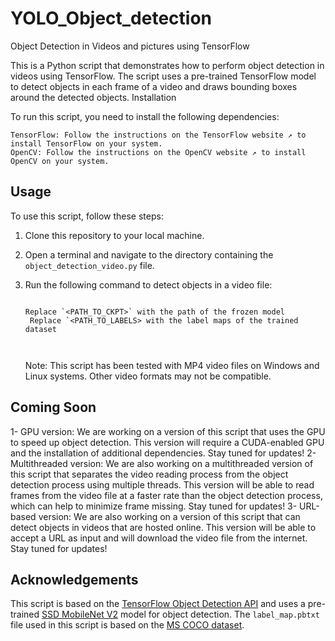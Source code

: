 # YOLO_Object_detection

Object Detection in Videos and pictures using TensorFlow

This is a Python script that demonstrates how to perform object detection in videos using TensorFlow. The script uses a pre-trained TensorFlow model to detect objects in each frame of a video and draws bounding boxes around the detected objects.
Installation

To run this script, you need to install the following dependencies:

    TensorFlow: Follow the instructions on the TensorFlow website ↗ to install TensorFlow on your system.
    OpenCV: Follow the instructions on the OpenCV website ↗ to install OpenCV on your system.

## Usage

To use this script, follow these steps:

1. Clone this repository to your local machine.
2. Open a terminal and navigate to the directory containing the `object_detection_video.py` file.
3. Run the following command to detect objects in a video file:

 
   ```

   Replace `<PATH_TO_CKPT>` with the path of the frozen model
    Replace `<PATH_TO_LABELS> with the label maps of the trained dataset 
 
  
   ````
   
   Note: This script has been tested with MP4 video files on Windows and Linux systems. Other video formats may not be compatible.
## Coming Soon

   1- GPU version: We are working on a version of this script that uses the GPU to speed up object detection. This version will require a CUDA-enabled GPU and the installation of additional dependencies. Stay tuned for updates!
   2- Multithreaded version: We are also working on a multithreaded version of this script that separates the video reading process from the object detection process using multiple threads. This version will be able to read frames from the video file at a faster rate than the object detection process, which can help to minimize frame missing. Stay tuned for updates!
    3- URL-based version: We are also working on a version of this script that can detect objects in videos that are hosted online. This version will be able to accept a URL as input and will download the video file from the internet. Stay tuned for updates!


## Acknowledgements

This script is based on the [TensorFlow Object Detection API](https://github.com/tensorflow/models/tree/master/research/object_detection) and uses a pre-trained [SSD MobileNet V2](https://github.com/tensorflow/models/blob/master/research/object_detection/g3doc/tf2_detection_zoo.md#mobile-models) model for object detection. The `label_map.pbtxt` file used in this script is based on the [MS COCO dataset](http://cocodataset.org/).


